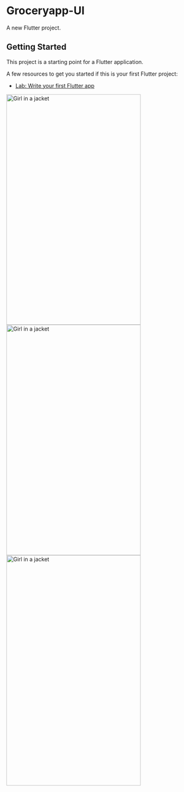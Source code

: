 # Groceryapp-UI

A new Flutter project.

## Getting Started

This project is a starting point for a Flutter application.

A few resources to get you started if this is your first Flutter project:

- [Lab: Write your first Flutter app](https://docs.flutter.dev/get-started/codelab)


<img src="https://user-images.githubusercontent.com/107548555/204977326-b9f26455-0505-4062-9565-e35ffcb7b95b.png" alt="Girl in a jacket" width="350" height="600">
<img src="https://user-images.githubusercontent.com/107548555/204977338-67ab32ba-9942-409b-8536-6f25aaa7186e.png" alt="Girl in a jacket" width="350" height="600">
<img src="https://user-images.githubusercontent.com/107548555/204977343-35e8d2b4-3f0f-403f-913f-6687ff0ed6f7.png" alt="Girl in a jacket" width="350" height="600">
